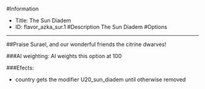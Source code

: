 #Information
 - Title: The Sun Diadem
 - ID: flavor_azka_sur.1
#Description
The Sun Diadem
#Options

___
##Praise Surael, and our wonderful friends the citrine dwarves!

###AI weighting:
AI weights this option at 100


###Efects:<ul><li>country gets the modifier U20_sun_diadem until otherwise removed</li></ul>
